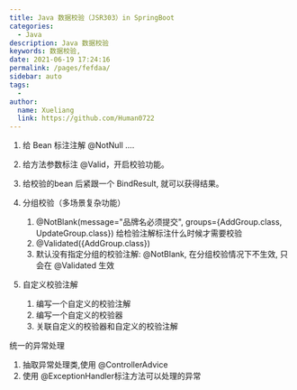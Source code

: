 ```yaml
---
title: Java 数据校验（JSR303）in SpringBoot
categories: 
  - Java
description: Java 数据校验
keywords: 数据校验,
date: 2021-06-19 17:24:16
permalink: /pages/fefdaa/
sidebar: auto
tags: 
  - 
author: 
  name: Xueliang
  link: https://github.com/Human0722
---
```


1. 给 Bean 标注注解 @NotNull ....

2. 给方法参数标注 @Valid，开启校验功能。
3. 给校验的bean 后紧跟一个 BindResult, 就可以获得结果。 
4. 分组校验（多场景复杂功能）
	1. @NotBlank(message="品牌名必须提交", groups={AddGroup.class, UpdateGroup.class})
	   给检验注解标注什么时候才需要校验
	2. @Validated({AddGroup.class})
	3. 默认没有指定分组的校验注解: @NotBlank, 在分组校验情况下不生效, 只会在 @Validated 生效
5. 自定义校验注解
	1. 编写一个自定义的校验注解
	2. 编写一个自定义的校验器
	3. 关联自定义的校验器和自定义的校验注解

统一的异常处理

1. 抽取异常处理类,使用 @ControllerAdvice
2. 使用 @ExceptionHandler标注方法可以处理的异常

